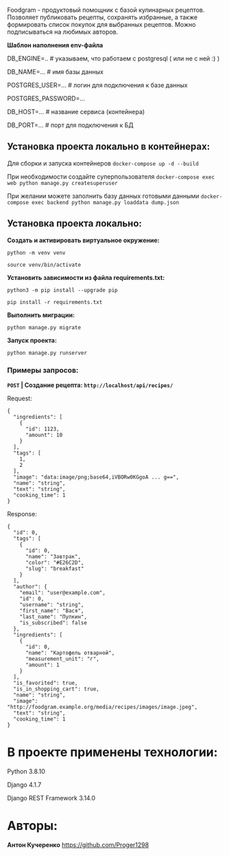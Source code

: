 Foodgram - продуктовый помощник с базой кулинарных рецептов. Позволяет публиковать рецепты, сохранять избранные, а также формировать список покупок для выбранных рецептов. Можно подписываться на любимых авторов.

**Шаблон наполнения env-файла**

DB_ENGINE=.. # указываем, что работаем с postgresql ( или не с ней :) )

DB_NAME=... # имя базы данных

POSTGRES_USER=... # логин для подключения к базе данных

POSTGRES_PASSWORD=...

DB_HOST=... # название сервиса (контейнера)

DB_PORT=... # порт для подключения к БД

## Установка проекта локально в контейнерах:

Для сборки и запуска контейнеров
```docker-compose up -d --build ```

При необходимости создайте суперпользователя
```docker-compose exec web python manage.py createsuperuser```

При желании можете заполнить базу данных готовыми данными
```docker-compose exec backend python manage.py loaddata dump.json```

## Установка проекта локально:

**Cоздать и активировать виртуальное окружение:**

```python -m venv venv ```

```source venv/bin/activate ```

**Установить зависимости из файла requirements.txt:**

```python3 -m pip install --upgrade pip ```

```pip install -r requirements.txt ```

**Выполнить миграции:**

```python manage.py migrate ```

**Запуск проекта:**

```python manage.py runserver```

### Примеры запросов:

**`POST` | Создание рецепта: `http://localhost/api/recipes/`**

Request:
```
{
  "ingredients": [
    {
      "id": 1123,
      "amount": 10
    }
  ],
  "tags": [
    1,
    2
  ],
  "image": "data:image/png;base64,iVBORw0KGgoA ... g==",
  "name": "string",
  "text": "string",
  "cooking_time": 1
}
```
Response:
```
{
  "id": 0,
  "tags": [
    {
      "id": 0,
      "name": "Завтрак",
      "color": "#E26C2D",
      "slug": "breakfast"
    }
  ],
  "author": {
    "email": "user@example.com",
    "id": 0,
    "username": "string",
    "first_name": "Вася",
    "last_name": "Пупкин",
    "is_subscribed": false
  },
  "ingredients": [
    {
      "id": 0,
      "name": "Картофель отварной",
      "measurement_unit": "г",
      "amount": 1
    }
  ],
  "is_favorited": true,
  "is_in_shopping_cart": true,
  "name": "string",
  "image": "http://foodgram.example.org/media/recipes/images/image.jpeg",
  "text": "string",
  "cooking_time": 1
}
```

# В проекте применены технологии:

Python 3.8.10

Django 4.1.7

Django REST Framework 3.14.0

# Авторы:
**Антон Кучеренко** https://github.com/Proger1298
